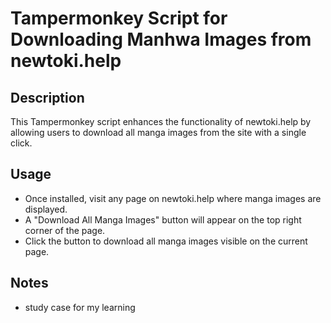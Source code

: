 # Tampermonkey Script for Downloading Manhwa Images from newtoki.help

## Description
This Tampermonkey script enhances the functionality of newtoki.help by allowing users to download all manga images from the site with a single click.

## Usage
- Once installed, visit any page on newtoki.help where manga images are displayed.
- A "Download All Manga Images" button will appear on the top right corner of the page.
- Click the button to download all manga images visible on the current page.

## Notes
- study case for my learning 
